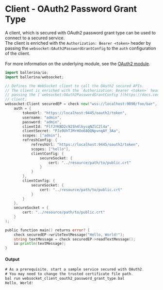 # Client - OAuth2 Password Grant Type

 A client, which is secured with OAuth2 password grant type can be used to
 connect to a secured service.<br/>
 The client is enriched with the `Authorization: Bearer <token>` header by
 passing the `websocket:OAuth2PasswordGrantConfig` to the `auth` configuration of
 the client.<br/><br/>
 For more information on the underlying module,
 see the [OAuth2 module](https:docs.central.ballerina.io/ballerina/oauth2/latest/).

```go
import ballerina/io;
import ballerina/websocket;

// Defines the WebSocket client to call the OAuth2 secured APIs.
// The client is enriched with the `Authorization: Bearer <token>` header by
// passing the [`websocket:OAuth2PasswordGrantConfig`](https://docs.central.ballerina.io/ballerina/websocket/latest/records/OAuth2PasswordGrantConfig) to the `auth` configuration of the
// client.
websocket:Client securedEP = check new("wss://localhost:9090/foo/bar",
    auth = {
        tokenUrl: "https://localhost:9445/oauth2/token",
        username: "admin",
        password: "admin",
        clientId: "FlfJYKBD2c925h4lkycqNZlC2l4a",
        clientSecret: "PJz0UhTJMrHOo68QQNpvnqAY_3Aa",
        scopes: ["admin"],
        refreshConfig: {
            refreshUrl: "https://localhost:9445/oauth2/token",
            scopes: ["hello"],
            clientConfig: {
                secureSocket: {
                    cert: "../resource/path/to/public.crt"
                }
            }
        },
        clientConfig: {
            secureSocket: {
                cert: "../resource/path/to/public.crt"
            }
        }
    },
    secureSocket = {
        cert: "../resource/path/to/public.crt"
    }
);

public function main() returns error? {
    check securedEP->writeTextMessage("Hello, World!");
    string textMessage = check securedEP->readTextMessage();
    io:println(textMessage);
}
```

#### Output

```go
# As a prerequisite, start a sample service secured with OAuth2.
# You may need to change the trusted certificate file path.
bal run websocket_client_oauth2_password_grant_type.bal
Hello, World!
```